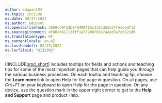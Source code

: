 ```yaml
---
author: edupont04
ms.topic: include
ms.date: 09/27/2021
ms.author: edupont
ms.openlocfilehash: 59b9cd9f5db84d499f1bc1355d25634fec6ad712
ms.sourcegitcommit: ef80c461713fff1a75998766e7a4ed3a7c6121d0
ms.translationtype: HT
ms.contentlocale: en-NZ
ms.lasthandoff: 02/15/2022
ms.locfileid: "8132302"
---
```

[!INCLUDE[prod_short](prod_short.md)] includes tooltips for fields and actions and teaching tips for some of the most important pages that can help guide you through the various business processes. On each tooltip and teaching tip, choose the **Learn more** link to open Help for the page in question. On all pages, use *Ctrl+F1* on your keyboard to open Help for the page in question. On any device, use the question mark in the upper right corner to get to the **Help and Support** page and product Help.  
